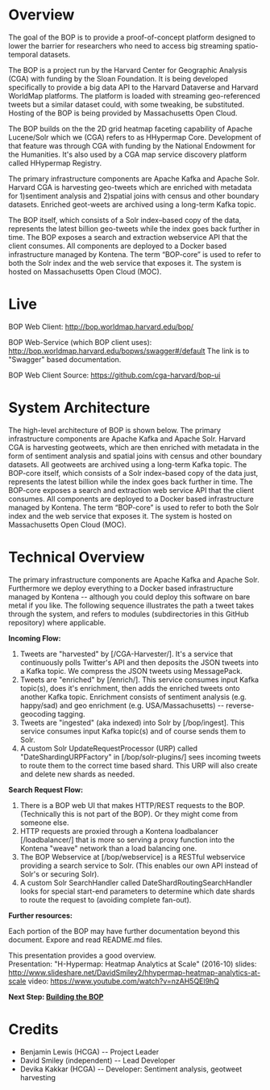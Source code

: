 Overview
========

The goal of the BOP is to provide a proof-of-concept platform designed to lower the
 barrier for researchers who need to access big streaming spatio-temporal datasets.  
 
The BOP is a project run by the Harvard Center for Geographic Analysis (CGA) with funding by the Sloan Foundation.
It is being developed specifically to provide a big data API to the Harvard Dataverse and Harvard WorldMap platforms.
The platform is loaded with streaming geo-referenced tweets but a similar dataset could, with some tweaking, be substituted.
Hosting of the BOP is being provided by Massachusetts Open Cloud.

The BOP builds on the the 2D grid heatmap faceting capability of Apache Lucene/Solr
which we (CGA) refers to as HHypermap Core.   Development of that feature
was through CGA with funding by the National Endowment for the Humanities.
It's also used by a CGA map service discovery platform called HHypermap Registry.

The primary infrastructure components are Apache Kafka and Apache Solr. Harvard CGA is harvesting geo-tweets which are enriched with metadata for 1)sentiment analysis and 2)spatial joins with census and other boundary datasets. Enriched geot-weets are archived using a long-term Kafka topic. 

The BOP itself, which consists of a Solr index–based copy of the data, represents the latest billion geo-tweets while the index goes back further in time. The BOP exposes a search and extraction webservice API that the client consumes. All components are deployed to a Docker based infrastructure managed by Kontena. The term “BOP-core” is used to refer to both the Solr index and the web service that exposes it. The system is hosted on Massachusetts Open Cloud (MOC).

Live
====

BOP Web Client:
http://bop.worldmap.harvard.edu/bop/

BOP Web-Service (which BOP client uses):
http://bop.worldmap.harvard.edu/bopws/swagger#/default
 The link is to "Swagger" based documentation.

BOP Web Client Source:
https://github.com/cga-harvard/bop-ui

System Architecture
==================

The high-level architecture of BOP is shown below. The primary infrastructure components are Apache Kafka and Apache Solr. Harvard CGA is harvesting geotweets, which are then enriched with metadata in the form of sentiment analysis and spatial joins with census and other boundary datasets. All geotweets are archived using a long-term Kafka topic. The BOP-core itself, which consists of a Solr index–based copy of the data just, represents the latest billion while the index goes back further in time. The BOP-core exposes a search and extraction web service API that the client consumes. All components are deployed to a Docker based infrastructure managed by Kontena. The term “BOP-core” is used to refer to both the Solr index and the web service that exposes it. The system is hosted on Massachusetts Open Cloud (MOC).    



Technical Overview
==================
The primary infrastructure components are Apache Kafka and Apache Solr.
Furthermore we deploy everything to a Docker based infrastructure managed by
Kontena -- although you could deploy this software on bare metal if you
like.
The following sequence illustrates the path a tweet takes through the system,
and refers to modules (subdirectories in this GitHub repository) where
applicable.

**Incoming Flow:**

1. Tweets are "harvested" by [/CGA-Harvester/]. It's a service that continuously
 polls Twitter's API and then deposits the JSON tweets into a Kafka topic.
 We compress the JSON tweets using MessagePack.
2. Tweets are "enriched" by [/enrich/].  This service consumes input Kafka
 topic(s), does it's enrichment, then adds the enriched tweets onto
 another Kafka topic.  Enrichment consists of sentiment analysis (e.g. happy/sad) and
 geo enrichment (e.g. USA/Massachusetts) -- reverse-geocoding tagging.
3. Tweets are "ingested" (aka indexed) into Solr by [/bop/ingest]. This
 service consumes input Kafka topic(s) and of course sends them to Solr.
4. A custom Solr UpdateRequestProcessor (URP) called
 "DateShardingURPFactory" in [/bop/solr-plugins/] sees incoming tweets
 to route them to the correct time based shard. This URP will also create
 and delete new shards as needed.

**Search Request Flow:**

1. There is a BOP web UI that makes HTTP/REST requests to the BOP.
(Technically this is not part of the BOP).  Or they might come from someone
else.
2. HTTP requests are proxied through a Kontena loadbalancer [/loadbalancer/]
that is more so serving a proxy function into the Kontena "weave" network
than a load balancing one.
3. The BOP Webservice at [/bop/webservice] is a RESTful webservice
providing a search service to Solr. (This enables our own API
instead of Solr's or securing Solr).
4. A custom Solr SearchHandler called DateShardRoutingSearchHandler
looks for special start-end parameters to determine which date shards to
route the request to (avoiding complete fan-out).


**Further resources:**

Each portion of the BOP may have further documentation beyond this
document.  Expore and read README.md files.

This presentation provides a good overview.  
Presentation: "H-Hypermap: Heatmap Analytics at Scale" (2016-10)
slides: http://www.slideshare.net/DavidSmiley2/hhypermap-heatmap-analytics-at-scale
video: https://www.youtube.com/watch?v=nzAH5QEl9hQ


**Next Step: [Building the BOP](BUILD.md)**


Credits
=======
* Benjamin Lewis (HCGA) -- Project Leader
* David Smiley (independent) -- Lead Developer
* Devika Kakkar (HCGA) -- Developer: Sentiment analysis, geotweet harvesting
